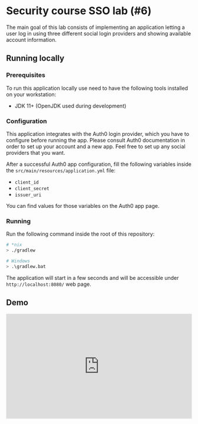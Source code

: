 # Security course SSO lab (#6)

The main goal of this lab consists of implementing an application letting a user log in using three different social login providers and showing available account information.

## Running locally

### Prerequisites

To run this application locally use need to have the following tools installed on your workstation:
* JDK 11+ (OpenJDK used during development)

### Configuration

This application integrates with the Auth0 login provider, which you have to configure before running the app. Please consult Auth0 documentation in order to set up your account and a new app. Feel free to set up any social providers that you want.

After a successful Auth0 app configuration, fill the following variables inside the `src/main/resources/application.yml` file:

* `client_id`
* `client_secret`
* `issuer_uri`

You can find values for those variables on the Auth0 app page.

### Running

Run the following command inside the root of this repository:

```bash
# *nix
> ./gradlew

# Windows
> .\gradlew.bat
```

The application will start in a few seconds and will be accessible under `http://localhost:8080/` web page.

## Demo

<div style="padding:56.25% 0 0 0;position:relative;"><iframe src="https://player.vimeo.com/video/650166115?h=d44a475d2d&amp;badge=0&amp;autopause=0&amp;player_id=0&amp;app_id=58479" frameborder="0" allow="autoplay; fullscreen; picture-in-picture" allowfullscreen style="position:absolute;top:0;left:0;width:100%;height:100%;" title="2021-11-26 05-50-54.mkv"></iframe></div><script src="https://player.vimeo.com/api/player.js"></script>